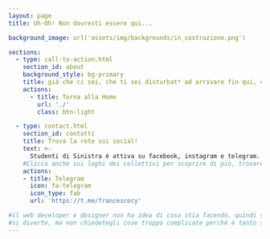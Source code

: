 ```yaml
---
layout: page
title: Uh-Oh! Non dovresti essere qui...

background_image: url('assets/img/backgrounds/in_costruzione.png')

sections:
  - type: call-to-action.html
    section_id: about
    background_style: bg-primary
    title: già che ci sei, che ti sei disturbat* ad arrivare fin qui, che ne diresti di imparare come amministrare il sito? scrivi a Barb di Collettivo di Scienze (link telegram qui sotto)
    actions:
      - title: Torna alla Home
        url: './'
        class: btn-light

  - type: contact.html
    section_id: contatti
    title: Trova la rete sui social!
    text: >-
      Studenti di Sinistra è attiva su facebook, instagram e telegram.
    #Clicca anche sui loghi dei collettivi per scoprire di più, trovare le loro pagine e contatti.
    actions:
    - title: Telegram
      icon: fa-telegram
      icon_type: fab
      url: 'https://t.me/francescocy'

#il web developer e designer non ha idea di cosa stia facendo, quindi sbaglia, si incazza, beve un caffè e riprova.
#si diverte, ma non chiedetegli cose troppo complicate perché è tanto se riesce a mettere i link e le immagini giuste
---
```

